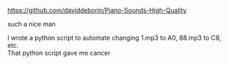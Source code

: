 https://github.com/daviddeborin/Piano-Sounds-High-Quality

such a nice man

I wrote a python script to automate changing 1.mp3 to A0, 88.mp3 to C8, etc.  
That python script gave me cancer